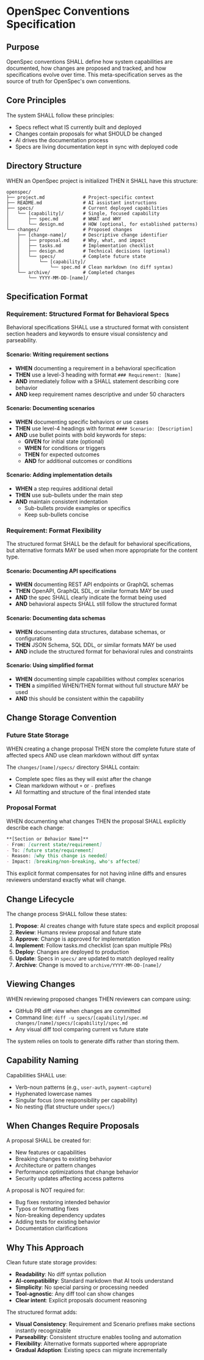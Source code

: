 # OpenSpec Conventions Specification

## Purpose

OpenSpec conventions SHALL define how system capabilities are documented, how changes are proposed and tracked, and how specifications evolve over time. This meta-specification serves as the source of truth for OpenSpec's own conventions.

## Core Principles

The system SHALL follow these principles:
- Specs reflect what IS currently built and deployed
- Changes contain proposals for what SHOULD be changed
- AI drives the documentation process
- Specs are living documentation kept in sync with deployed code

## Directory Structure

WHEN an OpenSpec project is initialized
THEN it SHALL have this structure:
```
openspec/
├── project.md              # Project-specific context
├── README.md               # AI assistant instructions
├── specs/                  # Current deployed capabilities
│   └── [capability]/       # Single, focused capability
│       ├── spec.md         # WHAT and WHY
│       └── design.md       # HOW (optional, for established patterns)
└── changes/                # Proposed changes
    ├── [change-name]/      # Descriptive change identifier
    │   ├── proposal.md     # Why, what, and impact
    │   ├── tasks.md        # Implementation checklist
    │   ├── design.md       # Technical decisions (optional)
    │   └── specs/          # Complete future state
    │       └── [capability]/
    │           └── spec.md # Clean markdown (no diff syntax)
    └── archive/            # Completed changes
        └── YYYY-MM-DD-[name]/
```

## Specification Format

### Requirement: Structured Format for Behavioral Specs

Behavioral specifications SHALL use a structured format with consistent section headers and keywords to ensure visual consistency and parseability.

#### Scenario: Writing requirement sections

- **WHEN** documenting a requirement in a behavioral specification
- **THEN** use a level-3 heading with format `### Requirement: [Name]`
- **AND** immediately follow with a SHALL statement describing core behavior
- **AND** keep requirement names descriptive and under 50 characters

#### Scenario: Documenting scenarios

- **WHEN** documenting specific behaviors or use cases
- **THEN** use level-4 headings with format `#### Scenario: [Description]`
- **AND** use bullet points with bold keywords for steps:
  - **GIVEN** for initial state (optional)
  - **WHEN** for conditions or triggers
  - **THEN** for expected outcomes
  - **AND** for additional outcomes or conditions

#### Scenario: Adding implementation details

- **WHEN** a step requires additional detail
- **THEN** use sub-bullets under the main step
- **AND** maintain consistent indentation
  - Sub-bullets provide examples or specifics
  - Keep sub-bullets concise

### Requirement: Format Flexibility

The structured format SHALL be the default for behavioral specifications, but alternative formats MAY be used when more appropriate for the content type.

#### Scenario: Documenting API specifications

- **WHEN** documenting REST API endpoints or GraphQL schemas
- **THEN** OpenAPI, GraphQL SDL, or similar formats MAY be used
- **AND** the spec SHALL clearly indicate the format being used
- **AND** behavioral aspects SHALL still follow the structured format

#### Scenario: Documenting data schemas

- **WHEN** documenting data structures, database schemas, or configurations
- **THEN** JSON Schema, SQL DDL, or similar formats MAY be used
- **AND** include the structured format for behavioral rules and constraints

#### Scenario: Using simplified format

- **WHEN** documenting simple capabilities without complex scenarios
- **THEN** a simplified WHEN/THEN format without full structure MAY be used
- **AND** this should be consistent within the capability

## Change Storage Convention

### Future State Storage

WHEN creating a change proposal
THEN store the complete future state of affected specs
AND use clean markdown without diff syntax

The `changes/[name]/specs/` directory SHALL contain:
- Complete spec files as they will exist after the change
- Clean markdown without `+` or `-` prefixes
- All formatting and structure of the final intended state

### Proposal Format

WHEN documenting what changes
THEN the proposal SHALL explicitly describe each change:

```markdown
**[Section or Behavior Name]**
- From: [current state/requirement]
- To: [future state/requirement]
- Reason: [why this change is needed]
- Impact: [breaking/non-breaking, who's affected]
```

This explicit format compensates for not having inline diffs and ensures reviewers understand exactly what will change.

## Change Lifecycle

The change process SHALL follow these states:

1. **Propose**: AI creates change with future state specs and explicit proposal
2. **Review**: Humans review proposal and future state
3. **Approve**: Change is approved for implementation
4. **Implement**: Follow tasks.md checklist (can span multiple PRs)
5. **Deploy**: Changes are deployed to production
6. **Update**: Specs in `specs/` are updated to match deployed reality
7. **Archive**: Change is moved to `archive/YYYY-MM-DD-[name]/`

## Viewing Changes

WHEN reviewing proposed changes
THEN reviewers can compare using:
- GitHub PR diff view when changes are committed
- Command line: `diff -u specs/[capability]/spec.md changes/[name]/specs/[capability]/spec.md`
- Any visual diff tool comparing current vs future state

The system relies on tools to generate diffs rather than storing them.

## Capability Naming

Capabilities SHALL use:
- Verb-noun patterns (e.g., `user-auth`, `payment-capture`)
- Hyphenated lowercase names
- Singular focus (one responsibility per capability)
- No nesting (flat structure under `specs/`)

## When Changes Require Proposals

A proposal SHALL be created for:
- New features or capabilities
- Breaking changes to existing behavior
- Architecture or pattern changes
- Performance optimizations that change behavior
- Security updates affecting access patterns

A proposal is NOT required for:
- Bug fixes restoring intended behavior
- Typos or formatting fixes
- Non-breaking dependency updates
- Adding tests for existing behavior
- Documentation clarifications

## Why This Approach

Clean future state storage provides:
- **Readability**: No diff syntax pollution
- **AI-compatibility**: Standard markdown that AI tools understand
- **Simplicity**: No special parsing or processing needed
- **Tool-agnostic**: Any diff tool can show changes
- **Clear intent**: Explicit proposals document reasoning

The structured format adds:
- **Visual Consistency**: Requirement and Scenario prefixes make sections instantly recognizable
- **Parseability**: Consistent structure enables tooling and automation
- **Flexibility**: Alternative formats supported where appropriate
- **Gradual Adoption**: Existing specs can migrate incrementally